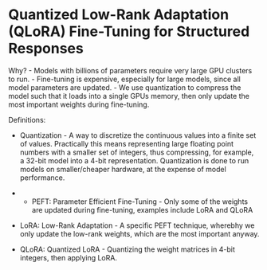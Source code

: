 # Quantized Low-Rank Adaptation (QLoRA) Fine-Tuning for Structured Responses

Why?
    - Models with billions of parameters require very large GPU clusters to run.
    - Fine-tuning is expensive, especially for large models, since all model parameters are updated.
    - We use quantization to compress the model such that it loads into a single GPUs memory, then only update the most important weights during fine-tuning.

Definitions:
- Quantization - A way to discretize the continuous values into a finite set of values. Practically this means representing large floating point numbers with a smaller set of integers, thus compressing, for example, a 32-bit model into a 4-bit representation. Quantization is done to run models on smaller/cheaper hardware, at the expense of model performance.  

- - PEFT: Parameter Efficient Fine-Tuning - Only some of the weights are updated during fine-tuning, examples include LoRA and QLoRA  

- LoRA: Low-Rank Adaptation - A specific PEFT technique, wherebhy we only update the low-rank weights, which are the most important anyway.  

- QLoRA: Quantized LoRA - Quantizing the weight matrices in 4-bit integers, then applying LoRA.  
    